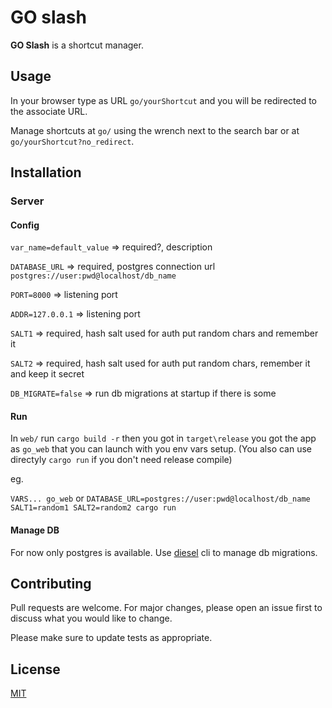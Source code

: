 # GO slash

**GO Slash** is a shortcut manager.

## Usage

In your browser type as URL `go/yourShortcut` and you will be redirected to the associate URL.

Manage shortcuts at `go/` using the wrench next to the search bar or at `go/yourShortcut?no_redirect`.

## Installation

### Server

#### Config

`var_name=default_value` => required?, description

`DATABASE_URL` => required, postgres connection url `postgres://user:pwd@localhost/db_name`

`PORT=8000` => listening port

`ADDR=127.0.0.1` => listening port

`SALT1` => required, hash salt used for auth put random chars and remember it

`SALT2` => required, hash salt used for auth put random chars, remember it and keep it secret

`DB_MIGRATE=false` => run db migrations at startup if there is some

#### Run

In `web/` run `cargo build -r` then you got in `target\release` you got the app as `go_web` that you can launch with you env vars setup.
(You also can use directyly `cargo run` if you don't need release compile)

eg.

`VARS... go_web` or `DATABASE_URL=postgres://user:pwd@localhost/db_name SALT1=random1 SALT2=random2 cargo run`

#### Manage DB

For now only postgres is available.
Use [diesel](https://diesel.rs/) cli to manage db migrations.

## Contributing

Pull requests are welcome. For major changes, please open an issue first to discuss what you would like to change.

Please make sure to update tests as appropriate.

## License

[MIT](https://choosealicense.com/licenses/mit/)

